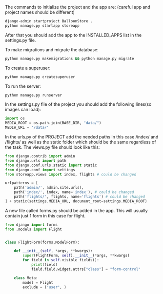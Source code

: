 The commands to initialize the project and the app are: (careful app and project names should be different)
```bash
django-admin startproject BalloonStore .
python manage.py startapp storeapp
```
After that you should add the app to the INSTALLED_APPS list in the settings.py file.

To make migrations and migrate the database:
```bash
python manage.py makemigrations && python manage.py migrate
```
To create a superuser:
```bash
python manage.py createsuperuser
```
To run the server:
```bash
python manage.py runserver
```

In the settings.py file of the project you should add the following lines(so images can load):
```python
import os
MEDIA_ROOT = os.path.join(BASE_DIR, "data/")
MEDIA_URL = '/data/'
```

In the urls.py of the PROJECT add the needed paths in this case /index/ and /flights/
as well as the static folder which should be the same regardless of the task. The views.py file should
look like this:
```python
from django.contrib import admin
from django.urls import path
from django.conf.urls.static import static
from django.conf import settings
from storeapp.views import index, flights # could be changed

urlpatterns = [
    path('admin/', admin.site.urls),
    path('index/', index, name='index'), # could be changed
    path('flights/', flights, name='flights') # could be changed
] + static(settings.MEDIA_URL, document_root=settings.MEDIA_ROOT)
```
A new file called forms.py should be added in the app.
This will usually contain just 1 form in this case for flight.
```python
from django import forms
from .models import Flight


class FlightForm(forms.ModelForm):

    def __init__(self, *args, **kwargs):
        super(FlightForm, self).__init__(*args, **kwargs)
        for field in self.visible_fields():
            print(field)
            field.field.widget.attrs["class"] = "form-control"

    class Meta:
        model = Flight
        exclude = ("user", )
```